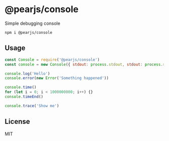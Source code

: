 # @pearjs/console

Simple debugging console

```
npm i @pearjs/console
```

## Usage
```javascript
const Console = require('@pearjs/console')
const console = new Console({ stdout: process.stdout, stdout: process.stderr })

console.log('Hello')
console.error(new Error('Something happened'))

console.time()
for (let i = 0; i < 1000000000; i++) {}
console.timeEnd()

console.trace('Show me')
```

## License

MIT
